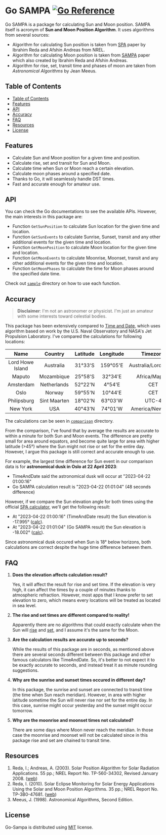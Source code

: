 # Go SAMPA [![Go Reference][doc-badge]][doc-url]

Go SAMPA is a package for calculating Sun and Moon position. SAMPA itself is acronym of **Sun and Moon Position Algorithm**. It uses algorithms from several sources:

- Algorithm for calculating Sun position is taken from [SPA][spa] paper by Ibrahim Reda and Afshin Andreas from NREL.
- Algorithm for calculating Moon position is taken from [SAMPA][sampa] paper which also created by Ibrahim Reda and Afshin Andreas.
- Algorithm for rise, set, transit time and phases of moon are taken from _Astronomical Algorithms_ by Jean Meeus.

## Table of Contents

- [Table of Contents](#table-of-contents)
- [Features](#features)
- [API](#api)
- [Accuracy](#accuracy)
- [FAQ](#faq)
- [Resources](#resources)
- [License](#license)

## Features

- Calculate Sun and Moon position for a given time and position.
- Calculate rise, set and transit for Sun and Moon.
- Calculate time when Sun or Moon reach a certain elevation.
- Calculate moon phases around a specified date.
- Thanks to Go, it will seamlessly handle DST times.
- Fast and accurate enough for amateur use.

## API

You can check the Go documentations to see the available APIs. However, the main interests in this package are:

- Function `GetSunPosition` to calculate Sun location for the given time and location.
- Function `GetSunEvents` to calculate Sunrise, Sunset, transit and any other additional events for the given time and location.
- Function `GetMoonPosition` to calculate Moon location for the given time and location.
- Function `GetMoonEvents` to calculate Moonrise, Moonset, transit and any other additional events for the given time and location.
- Function `GetMoonPhases` to calculate the time for Moon phases around the specified date time.

Check out [`sample`](sample/) directory on how to use each function.

## Accuracy

> **Disclaimer**: I'm not an astronomer or physicist. I'm just an amateur with some interests toward celestial bodies.

This package has been extensively compared to [Time and Date][timedate], which uses algorithm based on work by the U.S. Naval Observatory and NASA's Jet Propulsion Laboratory. I've compared the calculations for following locations:

|       Name       |   Country    | Latitude | Longitude |      Timezone       |  Offset   | DST Offset |
| :--------------: | :----------: | :------: | :-------: | :-----------------: | :-------: | :--------: |
| Lord Howe Island |  Australia   | 31°33'S  | 159°05'E  | Australia/Lord_Howe | UTC+10:30 | UTC+11:00  |
|      Maputo      |  Mozambique  | 25°58'S  |  32°34'E  |    Africa/Maputo    | UTC+02:00 |            |
|    Amsterdam     | Netherlands  | 52°22'N  |  4°54'E   |         CET         | UTC+01:00 | UTC+02:00  |
|       Oslo       |    Norway    | 59°55'N  |  10°44'E  |         CET         | UTC+01:00 | UTC+02:00  |
|   Philipsburg    | Sint Maarten | 18°02'N  |  63°03'W  |        UTC-4        | UTC-04:00 |            |
|     New York     |     USA      | 40°43'N  |  74°01'W  |  America/New_York   | UTC-05:00 | UTC-04:00  |

The calculations can be seen in [`comparison`](scripts/comparison/) directory.

From the comparison, I've found that by average the results are accurate to within a minute for both Sun and Moon events. The difference are pretty small for area around equators, and become quite large for area with higher latitude (>45°) where the Sun might not rise or set for the entire day. However, I argue this package is still correct and accurate enough to use.

For example, the largest time difference for Sun event in our comparison data is for **astronomical dusk in Oslo at 22 April 2023**:

- TimeAndDate said the astronomical dusk will occur at "2023-04-22 01:00:16"
- Go SAMPA calculation result is "2023-04-22 01:01:04" (48 seconds difference)

However, if we compare the Sun elevation angle for both times using the official [SPA calculator][spa-calc], we'll get the following result:

- At "2023-04-22 01:00:16" (TimeAndDate result) the Sun elevation is -17.995° ([calc][spa-calc-tnd]).
- At "2023-04-22 01:01:04" (Go SAMPA result) the Sun elevation is -18.002° ([calc][spa-calc-go]).

Since astronomical dusk occured when Sun is 18° below horizons, both calculations are correct despite the huge time difference between them.

## FAQ

1. **Does the elevation affects calculation result?**

   Yes, it will affect the result for rise and set time. If the elevation is very high, it can affect the times by a couple of minutes thanks to atmospheric refraction. However, most apps that I know prefer to set elevation to zero, which means every locations will be treated as located in sea level.

2. **The rise and set times are different compared to reality!**

   Apparently there are no algorithms that could exactly calculate when the Sun will [rise][when-rise] and [set][when-set], and I assume it's the same for the Moon.

3. **Are the calculation results are accurate up to seconds?**

   While the results of this package are in seconds, as mentioned above there are several seconds different between this package and other famous calculators like TimeAndDate. So, it's better to not expect it to be exactly accurate to seconds, and instead treat it as minute rounding suggestions.

4. **Why are the sunrise and sunset times occured in different day?**

   In this package, the sunrise and sunset are connected to transit time (the time when Sun reach meridian). However, in area with higher latitude sometime the Sun will never rise nor set for the entire day. In this case, sunrise might occur yesterday and the sunset might occur tomorrow.

5. **Why are the moonrise and moonset times not calculated?**

   There are some days where Moon never reach the meridian. In those case the moonrise and moonset will not be calculated since in this package rise and set are chained to transit time.

## Resources

1. Reda, I.; Andreas, A. (2003). Solar Position Algorithm for Solar Radiation Applications. 55 pp.; NREL Report No. TP-560-34302, Revised January 2008. ([web][spa])
2. Reda, I. (2010). Solar Eclipse Monitoring for Solar Energy Applications Using the Solar and Moon Position Algorithms. 35 pp.; NREL Report No. TP-3B0-47681. ([web][sampa])
3. Meeus, J. (1998). Astronomical Algorithms, Second Edition.

## License

Go-Sampa is distributed using [MIT] license.

[doc-badge]: https://pkg.go.dev/badge/github.com/hablullah/go-sampa.svg
[doc-url]: https://pkg.go.dev/github.com/hablullah/go-sampa
[spa]: https://midcdmz.nrel.gov/spa/
[spa-calc]: https://midcdmz.nrel.gov/solpos/spa.html
[spa-calc-tnd]: https://midcdmz.nrel.gov/apps/spa.pl?syear=2023&smonth=4&sday=22&eyear=2023&emonth=4&eday=22&step=10&stepunit=1&otype=1&hr=1&min=0&sec=16&latitude=59.917&longitude=10.733&timezone=2&elev=0&press=1013.25&temp=10&dut1=0.0&deltat=64.797&azmrot=180&slope=0&refract=0.5667&field=40
[spa-calc-go]: https://midcdmz.nrel.gov/apps/spa.pl?syear=2023&smonth=4&sday=22&eyear=2023&emonth=4&eday=22&step=10&stepunit=1&otype=1&hr=1&min=1&sec=4&latitude=59.917&longitude=10.733&timezone=2&elev=0&press=1013.25&temp=10&dut1=0.0&deltat=64.797&azmrot=180&slope=0&refract=0.5667&field=40
[sampa]: https://midcdmz.nrel.gov/sampa/
[timedate]: https://www.timeanddate.com/
[when-rise]: https://skyandtelescope.org/astronomy-news/we-dont-really-know-when-the-sun-rises/
[when-set]: https://aty.sdsu.edu/explain/sunset_time.html
[mit]: http://choosealicense.com/licenses/mit/
